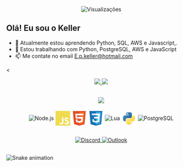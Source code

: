 <p align="center"> <img src="https://komarev.com/ghpvc/?username= kellao998/&color=blue" alt="Visualizações" /> </p>

## Olá! Eu sou o Keller

- 👀 Atualmente estou aprendendo  Python, SQL, AWS e Javascript,.
- 🌱 Estou trabalhando com Python, PostgreSQL, AWS e JavaScript
- 📫 Me contate no email E.p.keller@hotmail.com


<<div align="center">
  <a href="https://github.com/kellao998">
    <img height="180em" src="https://github-readme-stats.vercel.app/api?username=kellao998&show_icons=true&theme=dracula&include_all_commits=true&count_private=true"/>
    <img height="180em" src="https://github-readme-stats.vercel.app/api/top-langs/?username=kellao998&layout=compact&langs_count=10&theme=dracula"/>
  </a>
</div>

<br/>

<div align="center">
  <img src="https://github-profile-trophy.vercel.app/?username=kellao998&theme=dracula&column=4&margin-w=15&margin-h=15" />
</div>

<br/>

<div align="center">
  <img align="center" alt="Node.js" height="40" width="40" src="https://cdn.jsdelivr.net/gh/devicons/devicon/icons/nodejs/nodejs-original.svg">
  <img align="center" alt="JavaScript" height="40" width="40" src="https://raw.githubusercontent.com/devicons/devicon/master/icons/javascript/javascript-plain.svg">
  <img align="center" alt="HTML" height="40" width="40" src="https://raw.githubusercontent.com/devicons/devicon/master/icons/html5/html5-original.svg">
  <img align="center" alt="CSS" height="40" width="40" src="https://raw.githubusercontent.com/devicons/devicon/master/icons/css3/css3-original.svg">
  <img align="center" alt="Lua" height="40" width="40" src="https://cdn.jsdelivr.net/gh/devicons/devicon/icons/lua/lua-original.svg">
  <img align="center" alt="Python" height="40" width="40" src="https://raw.githubusercontent.com/devicons/devicon/master/icons/python/python-original.svg">
  <img align="center" alt="PostgreSQL" height="40" width="40" src="https://cdn.jsdelivr.net/gh/devicons/devicon/icons/postgresql/postgresql-original.svg">
</div>

##

<div align="center"> 
  <a href="https://discord.gg/5TRY9pKycE" target="_blank">
    <img src="https://img.shields.io/badge/Discord-7289DA?style=for-the-badge&logo=discord&logoColor=white" alt="Discord">
  </a>
  <a href="mailto:e.p.keller@hotmail.com" target="_blank">
    <img src="https://img.shields.io/badge/Outlook-0078D4?style=for-the-badge&logo=microsoft-outlook&logoColor=white" alt="Outlook">
  </a>
</div>

##

<!-- Snake animation (verifique se o GitHub Pages está configurado corretamente) -->
![Snake animation](https://github.com/kellao998/kellao998/blob/output/github-contribution-grid-snake.svg)
